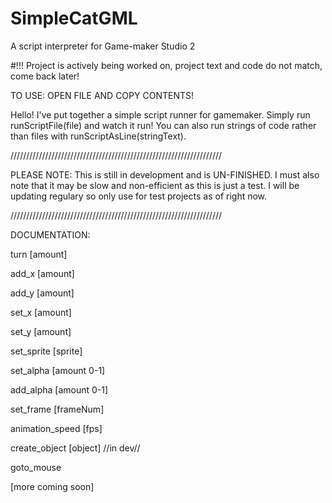 # SimpleCatGML
A script interpreter for Game-maker Studio 2 

#!!! Project is actively being worked on, project text and code do not match, come back later!

TO USE: OPEN FILE AND COPY CONTENTS!


Hello! I've put together a simple script runner for gamemaker. Simply run runScriptFile(file) and watch it run! You can also run strings of code rather than files with runScriptAsLine(stringText).


///////////////////////////////////////////////////////////////////

PLEASE NOTE: This is still in development and is UN-FINISHED. I must also note that it may be slow and non-efficient as this is just a test. I will be updating regulary so only use for test projects as of right now.

///////////////////////////////////////////////////////////////////

DOCUMENTATION:

turn [amount]

add_x [amount]

add_y [amount]

set_x [amount] 

set_y [amount]

set_sprite [sprite] 

set_alpha [amount 0-1]

add_alpha [amount 0-1]

set_frame [frameNum] 

animation_speed [fps] 

create_object [object] //in dev//

goto_mouse

[more coming soon]

